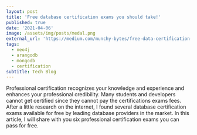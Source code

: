 ```yaml
---
layout: post
title: 'Free database certification exams you should take!'
published: true
date: '2021-04-06'
image: /assets/img/posts/medal.png
external_url: 'https://medium.com/munchy-bytes/free-data-certification-exams-you-should-take-9e716a38631'
tags:
  - neo4j
  - arangodb
  - mongodb
  - certification
subtitle: Tech Blog
---
```

Professional certification recognizes your knowledge and experience and enhances your professional credibility. Many students and developers cannot get certified since they cannot pay the certifications exams fees. After a little research on the internet, I found several database certification exams available for free by leading database providers in the market.
In this article, I will share with you six professional certification exams you can pass for free.
